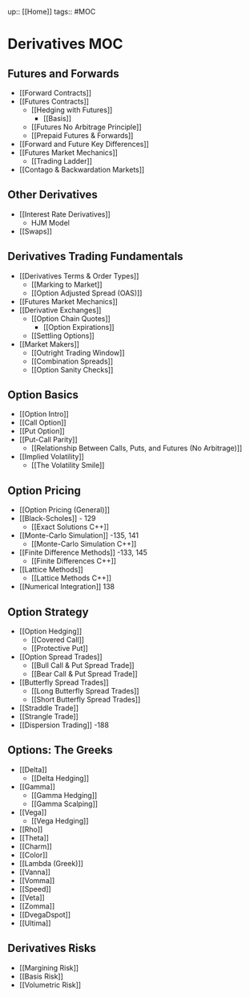 up:: [[Home]]
tags:: #MOC
# Derivatives MOC
## Futures and Forwards
- [[Forward Contracts]]
- [[Futures Contracts]]
	- [[Hedging with Futures]]
		- [[Basis]]
	- [[Futures No Arbitrage Principle]]
	- [[Prepaid Futures & Forwards]]
- [[Forward and Future Key Differences]]
- [[Futures Market Mechanics]]
	- [[Trading Ladder]]
- [[Contago & Backwardation Markets]]
## Other Derivatives
- [[Interest Rate Derivatives]]
	- HJM Model
- [[Swaps]]
## Derivatives Trading Fundamentals
- [[Derivatives Terms & Order Types]]
	- [[Marking to Market]]
	- [[Option Adjusted Spread (OAS)]]
- [[Futures Market Mechanics]]
- [[Derivative Exchanges]]
	- [[Option Chain Quotes]]
		- [[Option Expirations]]
	- [[Settling Options]]
- [[Market Makers]]
	- [[Outright Trading Window]]
	- [[Combination Spreads]]
	- [[Option Sanity Checks]]
## Option Basics
- [[Option Intro]]
- [[Call Option]]
- [[Put Option]]
- [[Put-Call Parity]]
	- [[Relationship Between Calls, Puts, and Futures (No Arbitrage)]]
- [[Implied Volatility]]
	- [[The Volatility Smile]]
## Option Pricing
- [[Option Pricing (General)]]
- [[Black-Scholes]] - 129
	- [[Exact Solutions C++]]
- [[Monte-Carlo Simulation]] -135, 141
	- [[Monte-Carlo Simulation C++]]
- [[Finite Difference Methods]] -133, 145
	- [[Finite Differences C++]]
- [[Lattice Methods]]
	- [[Lattice Methods C++]]
- [[Numerical Integration]] 138
## Option Strategy
- [[Option Hedging]]
	- [[Covered Call]]
	- [[Protective Put]]
- [[Option Spread Trades]]
	- [[Bull Call & Put Spread Trade]] 
	- [[Bear Call & Put Spread Trade]]
- [[Butterfly Spread Trades]]
	- [[Long Butterfly Spread Trades]] 
	- [[Short Butterfly Spread Trades]]
- [[Straddle Trade]] 
- [[Strangle Trade]]
- [[Dispersion Trading]] -188
## Options: The Greeks
- [[Delta]]
	- [[Delta Hedging]]
- [[Gamma]] 
	- [[Gamma Hedging]]
	- [[Gamma Scalping]]
- [[Vega]]
	- [[Vega Hedging]]
- [[Rho]]
- [[Theta]]
- [[Charm]]
- [[Color]]
- [[Lambda (Greek)]]
- [[Vanna]]
- [[Vomma]]
- [[Speed]]
- [[Veta]]
- [[Zomma]]
- [[DvegaDspot]]
- [[Ultima]]
## Derivatives Risks
- [[Margining Risk]]
- [[Basis Risk]]
- [[Volumetric Risk]]